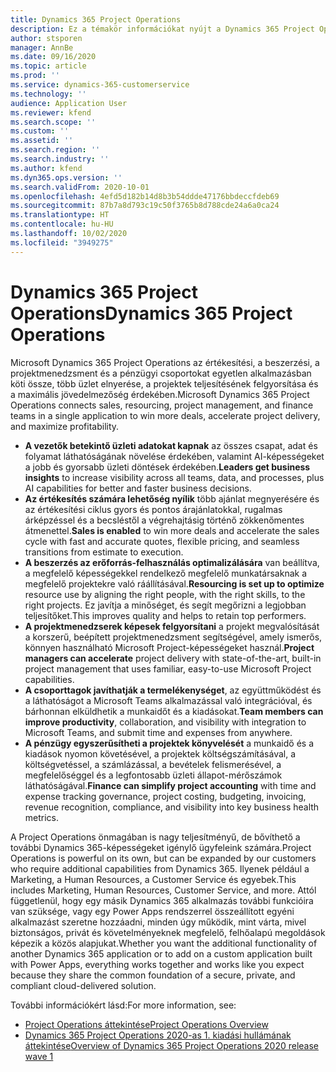 ```yaml
---
title: Dynamics 365 Project Operations
description: Ez a témakör információkat nyújt a Dynamics 365 Project Operations alkalmazásról.
author: stsporen
manager: AnnBe
ms.date: 09/16/2020
ms.topic: article
ms.prod: ''
ms.service: dynamics-365-customerservice
ms.technology: ''
audience: Application User
ms.reviewer: kfend
ms.search.scope: ''
ms.custom: ''
ms.assetid: ''
ms.search.region: ''
ms.search.industry: ''
ms.author: kfend
ms.dyn365.ops.version: ''
ms.search.validFrom: 2020-10-01
ms.openlocfilehash: 4efd5d182b14d8b3b54ddde47176bbdeccfdeb69
ms.sourcegitcommit: 87b7a8d793c19c50f3765b8d788cde24a6a0ca24
ms.translationtype: HT
ms.contentlocale: hu-HU
ms.lasthandoff: 10/02/2020
ms.locfileid: "3949275"
---
```

# <a name="dynamics-365-project-operations"></a><span data-ttu-id="43456-103">Dynamics 365 Project Operations</span><span class="sxs-lookup"><span data-stu-id="43456-103">Dynamics 365 Project Operations</span></span>

<span data-ttu-id="43456-104">Microsoft Dynamics 365 Project Operations az értékesítési, a beszerzési, a projektmenedzsment és a pénzügyi csoportokat egyetlen alkalmazásban köti össze, több üzlet elnyerése, a projektek teljesítésének felgyorsítása és a maximális jövedelmezőség érdekében.</span><span class="sxs-lookup"><span data-stu-id="43456-104">Microsoft Dynamics 365 Project Operations connects sales, resourcing, project management, and finance teams in a single application to win more deals, accelerate project delivery, and maximize profitability.</span></span>

-   <span data-ttu-id="43456-105">**A vezetők betekintő üzleti adatokat kapnak** az összes csapat, adat és folyamat láthatóságának növelése érdekében, valamint AI-képességeket a jobb és gyorsabb üzleti döntések érdekében.</span><span class="sxs-lookup"><span data-stu-id="43456-105">**Leaders get business insights** to increase visibility across all teams, data, and processes, plus AI capabilities for better and faster business decisions.</span></span>
-   <span data-ttu-id="43456-106">**Az értékesítés számára lehetőség nyílik** több ajánlat megnyerésére és az értékesítési ciklus gyors és pontos árajánlatokkal, rugalmas árképzéssel és a becsléstől a végrehajtásig történő zökkenőmentes átmenettel.</span><span class="sxs-lookup"><span data-stu-id="43456-106">**Sales is enabled** to win more deals and accelerate the sales cycle with fast and accurate quotes, flexible pricing, and seamless transitions from estimate to execution.</span></span>
-   <span data-ttu-id="43456-107">**A beszerzés az erőforrás-felhasználás optimalizálására** van beállítva, a megfelelő képességekkel rendelkező megfelelő munkatársaknak a megfelelő projektekre való ráállításával.</span><span class="sxs-lookup"><span data-stu-id="43456-107">**Resourcing is set up to optimize** resource use by aligning the right people, with the right skills, to the right projects.</span></span> <span data-ttu-id="43456-108">Ez javítja a minőséget, és segít megőrizni a legjobban teljesítőket.</span><span class="sxs-lookup"><span data-stu-id="43456-108">This improves quality and helps to retain top performers.</span></span>
-   <span data-ttu-id="43456-109">**A projektmenedzserek képesek felgyorsítani** a projekt megvalósítását a korszerű, beépített projektmenedzsment segítségével, amely ismerős, könnyen használható Microsoft Project-képességeket használ.</span><span class="sxs-lookup"><span data-stu-id="43456-109">**Project managers can accelerate** project delivery with state-of-the-art, built-in project management that uses familiar, easy-to-use Microsoft Project capabilities.</span></span>
-   <span data-ttu-id="43456-110">**A csoporttagok javíthatják a termelékenységet**, az együttműködést és a láthatóságot a Microsoft Teams alkalmazással való integrációval, és bárhonnan elküldhetik a munkaidőt és a kiadásokat.</span><span class="sxs-lookup"><span data-stu-id="43456-110">**Team members can improve productivity**, collaboration, and visibility with integration to Microsoft Teams, and submit time and expenses from anywhere.</span></span>
-   <span data-ttu-id="43456-111">**A pénzügy egyszerűsítheti a projektek könyvelését** a munkaidő és a kiadások nyomon követésével, a projektek költségszámításával, a költségvetéssel, a számlázással, a bevételek felismerésével, a megfelelőséggel és a legfontosabb üzleti állapot-mérőszámok láthatóságával.</span><span class="sxs-lookup"><span data-stu-id="43456-111">**Finance can simplify project accounting** with time and expense tracking governance, project costing, budgeting, invoicing, revenue recognition, compliance, and visibility into key business health metrics.</span></span>

<span data-ttu-id="43456-112">A Project Operations önmagában is nagy teljesítményű, de bővíthető a további Dynamics 365-képességeket igénylő ügyfeleink számára.</span><span class="sxs-lookup"><span data-stu-id="43456-112">Project Operations is powerful on its own, but can be expanded by our customers who require additional capabilities from Dynamics 365.</span></span> <span data-ttu-id="43456-113">Ilyenek például a Marketing, a Human Resources, a Customer Service és egyebek.</span><span class="sxs-lookup"><span data-stu-id="43456-113">This includes Marketing, Human Resources, Customer Service, and more.</span></span> <span data-ttu-id="43456-114">Attól függetlenül, hogy egy másik Dynamics 365 alkalmazás további funkcióira van szüksége, vagy egy Power Apps rendszerrel összeállított egyéni alkalmazást szeretne hozzáadni, minden úgy működik, mint várta, mivel biztonságos, privát és követelményeknek megfelelő, felhőalapú megoldások képezik a közös alapjukat.</span><span class="sxs-lookup"><span data-stu-id="43456-114">Whether you want the additional functionality of another Dynamics 365 application or to add on a custom application built with Power Apps, everything works together and works like you expect because they share the common foundation of a secure, private, and compliant cloud-delivered solution.</span></span>

<span data-ttu-id="43456-115">További információkért lásd:</span><span class="sxs-lookup"><span data-stu-id="43456-115">For more information, see:</span></span>

- [<span data-ttu-id="43456-116">Project Operations áttekintése</span><span class="sxs-lookup"><span data-stu-id="43456-116">Project Operations Overview</span></span>](https://dynamics.microsoft.com/en-us/project-operations/overview/)
- [<span data-ttu-id="43456-117">Dynamics 365 Project Operations 2020-as 1. kiadási hullámának áttekintése</span><span class="sxs-lookup"><span data-stu-id="43456-117">Overview of Dynamics 365 Project Operations 2020 release wave 1</span></span>](https://docs.microsoft.com/dynamics365-release-plan/2020wave1/dynamics365-project-operations/)

